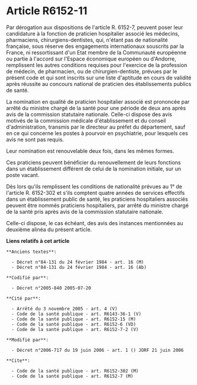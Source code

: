 # Article R6152-11

Par dérogation aux dispositions de l'article R. 6152-7, peuvent poser leur candidature à la fonction de praticien hospitalier
associé les médecins, pharmaciens, chirurgiens-dentistes, qui, n'étant pas de nationalité française, sous réserve des
engagements internationaux souscrits par la France, ni ressortissant d'un Etat membre de la Communauté européenne ou partie à
l'accord sur l'Espace économique européen ou d'Andorre, remplissent les autres conditions requises pour l'exercice de la
profession de médecin, de pharmacien, ou de chirurgien-dentiste, prévues par le présent code et qui sont inscrits sur une
liste d'aptitude en cours de validité après réussite au concours national de praticien des établissements publics de santé.

La nomination en qualité de praticien hospitalier associé est prononcée par arrêté du ministre chargé de la santé pour une
période de deux ans après avis de la commission statutaire nationale. Celle-ci dispose des avis motivés de la commission
médicale d'établissement et du conseil d'administration, transmis par le directeur au préfet du département, sauf en ce qui
concerne les postes à pourvoir en psychiatrie, pour lesquels ces avis ne sont pas requis.

Leur nomination est renouvelable deux fois, dans les mêmes formes.

Ces praticiens peuvent bénéficier du renouvellement de leurs fonctions dans un établissement différent de celui de la
nomination initiale, sur un poste vacant.

Dès lors qu'ils remplissent les conditions de nationalité prévues au 1° de l'article R. 6152-302 et s'ils comptent quatre
années de services effectifs dans un établissement public de santé, les praticiens hospitaliers associés peuvent être nommés
praticiens hospitaliers, par arrêté du ministre chargé de la santé pris après avis de la commission statutaire nationale.

Celle-ci dispose, le cas échéant, des avis des instances mentionnées au deuxième alinéa du présent article.

**Liens relatifs à cet article**

	**Anciens textes**:

	  - Décret n°84-131 du 24 février 1984 - art. 16 (M)
	  - Décret n°84-131 du 24 février 1984 - art. 16 (Ab)

	**Codifié par**:

	  - Décret n°2005-840 2005-07-20

	**Cité par**:

	  - Arrêté du 3 novembre 2005 - art. 4 (V)
	  - Code de la santé publique - art. R6143-36-1 (V)
	  - Code de la santé publique - art. R6152-15 (M)
	  - Code de la santé publique - art. R6152-6 (VD)
	  - Code de la santé publique - art. R6152-7-2 (V)

	**Modifié par**:

	  - Décret n°2006-717 du 19 juin 2006 - art. 1 () JORF 21 juin 2006

	**Cite**:

	  - Code de la santé publique - art. R6152-302 (M)
	  - Code de la santé publique - art. R6152-7 (M)
